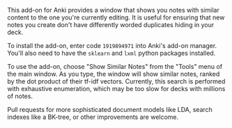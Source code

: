 This add-on for Anki provides a window that shows you notes with similar content to the one you're currently editing. It is useful for ensuring that new notes you create don't have differently worded duplicates hiding in your deck.

To install the add-on, enter code `1919894971` into Anki's add-on manager. You'll also need to have the `sklearn` and `lxml` python packages installed. 

To use the add-on, choose "Show Similar Notes" from the "Tools" menu of the main window. As you type, the window will show similar notes, ranked by the dot product of their tf-idf vectors. Currently, this search is performed with exhaustive enumeration, which may be too slow for decks with millions of notes. 

Pull requests for more sophisticated document models like LDA, search indexes like a BK-tree, or other improvements are welcome. 

